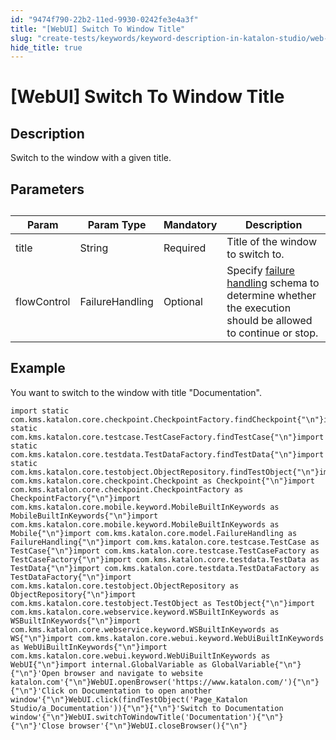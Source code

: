 ```yaml
---
id: "9474f790-22b2-11ed-9930-0242fe3e4a3f"
title: "[WebUI] Switch To Window Title"
slug: "create-tests/keywords/keyword-description-in-katalon-studio/web-ui-keywords/webui-switch-to-window-title"
hide_title: true
---
```


# <a id="id_0" class="anchor_top_offset"/><a id="ariaid-title1" class="anchor_top_offset"/>[WebUI] Switch To Window Title


## <a id="id_0__id_1" class="anchor_top_offset"/>Description  

              
<p xmlns="http://www.w3.org/1999/xhtml" className="p">Switch to the window with a given title. </p> 
      

## <a id="id_0__id_2" class="anchor_top_offset"/>Parameters  

              
<table xmlns="http://www.w3.org/1999/xhtml" className="table anchor_top_offset" id="id_0__2b233528-3a21-4d6b-b065-08731c1a5691"><caption /><thead className="thead"><tr className><th className="entry anchor_top_offset" id="id_0__2b233528-3a21-4d6b-b065-08731c1a5691__entry__1">Param</th><th className="entry anchor_top_offset" id="id_0__2b233528-3a21-4d6b-b065-08731c1a5691__entry__2">Param Type</th><th className="entry anchor_top_offset" id="id_0__2b233528-3a21-4d6b-b065-08731c1a5691__entry__3">Mandatory</th><th className="entry anchor_top_offset" id="id_0__2b233528-3a21-4d6b-b065-08731c1a5691__entry__4">Description</th></tr></thead><tbody className="tbody"><tr className><td className="entry" headers="id_0__2b233528-3a21-4d6b-b065-08731c1a5691__entry__1 id_0__2b233528-3a21-4d6b-b065-08731c1a5691__entry__2 id_0__2b233528-3a21-4d6b-b065-08731c1a5691__entry__3 id_0__2b233528-3a21-4d6b-b065-08731c1a5691__entry__4 ">title</td><td className="entry" headers="id_0__2b233528-3a21-4d6b-b065-08731c1a5691__entry__1 id_0__2b233528-3a21-4d6b-b065-08731c1a5691__entry__2 id_0__2b233528-3a21-4d6b-b065-08731c1a5691__entry__3 id_0__2b233528-3a21-4d6b-b065-08731c1a5691__entry__4 ">String</td><td className="entry" headers="id_0__2b233528-3a21-4d6b-b065-08731c1a5691__entry__1 id_0__2b233528-3a21-4d6b-b065-08731c1a5691__entry__2 id_0__2b233528-3a21-4d6b-b065-08731c1a5691__entry__3 id_0__2b233528-3a21-4d6b-b065-08731c1a5691__entry__4 ">Required</td><td className="entry" headers="id_0__2b233528-3a21-4d6b-b065-08731c1a5691__entry__1 id_0__2b233528-3a21-4d6b-b065-08731c1a5691__entry__2 id_0__2b233528-3a21-4d6b-b065-08731c1a5691__entry__3 id_0__2b233528-3a21-4d6b-b065-08731c1a5691__entry__4 ">Title of the window to switch to.</td></tr><tr className><td className="entry" headers="id_0__2b233528-3a21-4d6b-b065-08731c1a5691__entry__1 id_0__2b233528-3a21-4d6b-b065-08731c1a5691__entry__2 id_0__2b233528-3a21-4d6b-b065-08731c1a5691__entry__3 id_0__2b233528-3a21-4d6b-b065-08731c1a5691__entry__4 ">flowControl</td><td className="entry" headers="id_0__2b233528-3a21-4d6b-b065-08731c1a5691__entry__1 id_0__2b233528-3a21-4d6b-b065-08731c1a5691__entry__2 id_0__2b233528-3a21-4d6b-b065-08731c1a5691__entry__3 id_0__2b233528-3a21-4d6b-b065-08731c1a5691__entry__4 ">FailureHandling</td><td className="entry" headers="id_0__2b233528-3a21-4d6b-b065-08731c1a5691__entry__1 id_0__2b233528-3a21-4d6b-b065-08731c1a5691__entry__2 id_0__2b233528-3a21-4d6b-b065-08731c1a5691__entry__3 id_0__2b233528-3a21-4d6b-b065-08731c1a5691__entry__4 ">Optional</td><td className="entry" headers="id_0__2b233528-3a21-4d6b-b065-08731c1a5691__entry__1 id_0__2b233528-3a21-4d6b-b065-08731c1a5691__entry__2 id_0__2b233528-3a21-4d6b-b065-08731c1a5691__entry__3 id_0__2b233528-3a21-4d6b-b065-08731c1a5691__entry__4 ">Specify <a className="xref" href="/docs/maintain/configure-failure-handling-settings-in-katalon-studio">failure handling</a> schema to         determine whether the execution should be allowed to continue or         stop.</td></tr></tbody></table> 
      

## <a id="id_0__id_3" class="anchor_top_offset"/>Example 

              
<p xmlns="http://www.w3.org/1999/xhtml" className="p">You want to switch to the window with title "Documentation".</p> 
              
<pre xmlns="http://www.w3.org/1999/xhtml" className="pre codeblock"><code>import static com.kms.katalon.core.checkpoint.CheckpointFactory.findCheckpoint{"\n"}import static com.kms.katalon.core.testcase.TestCaseFactory.findTestCase{"\n"}import static com.kms.katalon.core.testdata.TestDataFactory.findTestData{"\n"}import static com.kms.katalon.core.testobject.ObjectRepository.findTestObject{"\n"}import com.kms.katalon.core.checkpoint.Checkpoint as Checkpoint{"\n"}import com.kms.katalon.core.checkpoint.CheckpointFactory as CheckpointFactory{"\n"}import com.kms.katalon.core.mobile.keyword.MobileBuiltInKeywords as MobileBuiltInKeywords{"\n"}import com.kms.katalon.core.mobile.keyword.MobileBuiltInKeywords as Mobile{"\n"}import com.kms.katalon.core.model.FailureHandling as FailureHandling{"\n"}import com.kms.katalon.core.testcase.TestCase as TestCase{"\n"}import com.kms.katalon.core.testcase.TestCaseFactory as TestCaseFactory{"\n"}import com.kms.katalon.core.testdata.TestData as TestData{"\n"}import com.kms.katalon.core.testdata.TestDataFactory as TestDataFactory{"\n"}import com.kms.katalon.core.testobject.ObjectRepository as ObjectRepository{"\n"}import com.kms.katalon.core.testobject.TestObject as TestObject{"\n"}import com.kms.katalon.core.webservice.keyword.WSBuiltInKeywords as WSBuiltInKeywords{"\n"}import com.kms.katalon.core.webservice.keyword.WSBuiltInKeywords as WS{"\n"}import com.kms.katalon.core.webui.keyword.WebUiBuiltInKeywords as WebUiBuiltInKeywords{"\n"}import com.kms.katalon.core.webui.keyword.WebUiBuiltInKeywords as WebUI{"\n"}import internal.GlobalVariable as GlobalVariable{"\n"}{"\n"}'Open browser and navigate to website katalon.com'{"\n"}WebUI.openBrowser('https://www.katalon.com/'){"\n"}{"\n"}'Click on Documentation to open another window'{"\n"}WebUI.click(findTestObject('Page_Katalon Studio/a_Documentation')){"\n"}{"\n"}'Switch to Documentation window'{"\n"}WebUI.switchToWindowTitle('Documentation'){"\n"}{"\n"}'Close browser'{"\n"}WebUI.closeBrowser(){"\n"}</code></pre> 
            
